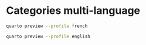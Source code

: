 # Categories multi-language

```bash
quarto preview --profile french
```

```bash
quarto preview --profile english
```
